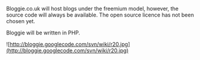 Bloggie.co.uk will host blogs under the freemium model, however, the source code will always be available. The open source licence has not been chosen yet.

Bloggie will be written in PHP.

![http://bloggie.googlecode.com/svn/wiki/r20.jpg](http://bloggie.googlecode.com/svn/wiki/r20.jpg)